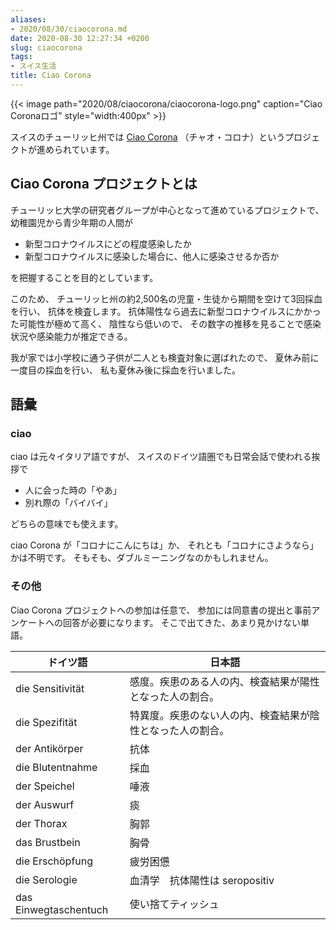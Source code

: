 ```yaml
---
aliases:
- 2020/08/30/ciaocorona.md
date: 2020-08-30 12:27:34 +0200
slug: ciaocorona
tags:
- スイス生活
title: Ciao Corona
---
```


{{< image
    path="2020/08/ciaocorona/ciaocorona-logo.png"
    caption="Ciao Coronaロゴ"
    style="width:400px" >}}

スイスのチューリッヒ州では
[Ciao Corona](https://www.ciao-corona.ch/) （チャオ・コロナ）というプロジェクトが進められています。

## Ciao Corona プロジェクトとは

チューリッヒ大学の研究者グループが中心となって進めているプロジェクトで、
幼稚園児から青少年期の人間が

* 新型コロナウイルスにどの程度感染したか
* 新型コロナウイルスに感染した場合に、他人に感染させるか否か

を把握することを目的としています。

このため、
チューリッヒ州の約2,500名の児童・生徒から期間を空けて3回採血を行い、
抗体を検査します。
抗体陽性なら過去に新型コロナウイルスにかかった可能性が極めて高く、
陰性なら低いので、
その数字の推移を見ることで感染状況や感染能力が推定できる。

我が家では小学校に通う子供が二人とも検査対象に選ばれたので、
夏休み前に一度目の採血を行い、
私も夏休み後に採血を行いました。

## 語彙

### ciao
ciao は元々イタリア語ですが、
スイスのドイツ語圏でも日常会話で使われる挨拶で

* 人に会った時の「やあ」
* 別れ際の「バイバイ」

どちらの意味でも使えます。

ciao Corona が「コロナにこんにちは」か、
それとも「コロナにさようなら」かは不明です。
そもそも、ダブルミーニングなのかもしれません。

### その他

Ciao Corona プロジェクトへの参加は任意で、
参加には同意書の提出と事前アンケートへの回答が必要になります。
そこで出てきた、あまり見かけない単語。

| ドイツ語 | 日本語 |
| - | - |
| die Sensitivität    | 感度。疾患のある人の内、検査結果が陽性となった人の割合。 |
| die Spezifität      | 特異度。疾患のない人の内、検査結果が陰性となった人の割合。 |
| der Antikörper      | 抗体 |
| die Blutentnahme    | 採血 |
| der Speichel        | 唾液 |
| der Auswurf         | 痰 |
| der Thorax          | 胸郭 |
| das Brustbein       | 胸骨 |
| die Erschöpfung     | 疲労困憊 |
| die Serologie       | 血清学　抗体陽性は seropositiv |
| das Einwegtaschentuch   | 使い捨てティッシュ |
